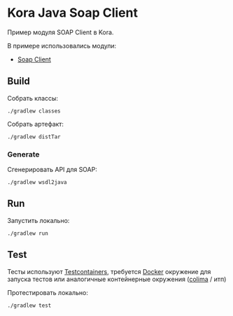 # Kora Java Soap Client

Пример модуля SOAP Client в Kora.

В примере использовались модули:
- [Soap Client](https://kora-projects.github.io/kora-docs/ru/documentation/soap-client/)

## Build

Собрать классы:

```shell
./gradlew classes
```

Собрать артефакт:

```shell
./gradlew distTar
```

### Generate

Сгенерировать API для SOAP:
```shell
./gradlew wsdl2java
```

## Run

Запустить локально:
```shell
./gradlew run
```

## Test

Тесты используют [Testcontainers](https://java.testcontainers.org/), требуется [Docker](https://docs.docker.com/engine/install/) окружение для запуска тестов или аналогичные контейнерные окружения ([colima](https://github.com/abiosoft/colima) / итп)

Протестировать локально:
```shell
./gradlew test
```
